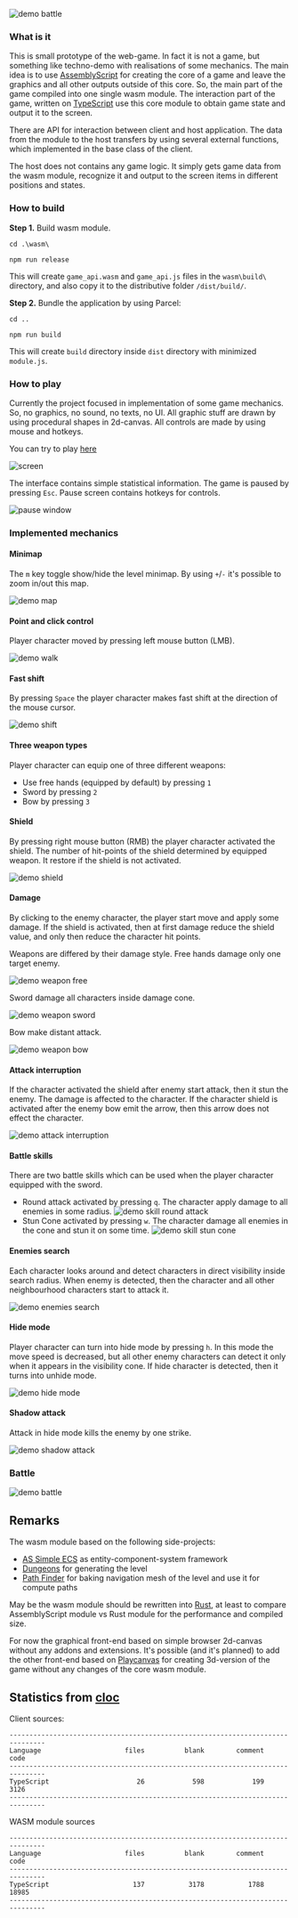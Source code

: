 ![demo battle](./assets/project_h_label.png)

### What is it

This is small prototype of the web-game. In fact it is not a game, but something like techno-demo with realisations of some mechanics. The main idea is to use [AssemblyScript](https://www.assemblyscript.org/) for creating the core of a game and leave the graphics and all other outputs outside of this core. So, the main part of the game compiled into one single wasm module. The interaction part of the game, written on [TypeScript](https://www.typescriptlang.org/) use this core module to obtain game state and output it to the screen.

There are API for interaction between client and host application. The data from the module to the host transfers by using several external functions, which implemented in the base class of the client.

The host does not contains any game logic. It simply gets game data from the wasm module, recognize it and output to the screen items in different positions and states.

### How to build

**Step 1.** Build wasm module.

```
cd .\wasm\

npm run release
```

This will create ```game_api.wasm``` and ```game_api.js``` files in the ```wasm\build\ ``` directory, and also copy it to the distributive folder ```/dist/build/```.

**Step 2.** Bundle the application by using Parcel:

```
cd ..

npm run build
```

This will create ```build``` directory inside ```dist``` directory with minimized ```module.js```.

### How to play

Currently the project focused in implementation of some game mechanics. So, no graphics, no sound, no texts, no UI. All graphic stuff are drawn by using procedural shapes in 2d-canvas. All controls are made by using mouse and hotkeys.

You can try to play [here](https://tugcga.github.io/games/ProjectH/index.html)

![screen](./assets/screen_02.png)

The interface contains simple statistical information. The game is paused by pressing ```Esc```. Pause screen contains hotkeys for controls.

![pause window](./assets/screen_02_pause.png)

### Implemented mechanics

#### Minimap

The ```m``` key toggle show/hide the level minimap. By using ```+```/```-``` it's possible to zoom in/out this map.

![demo map](./assets/gifs/demo_map.gif)

#### Point and click control

Player character moved by pressing left mouse button (LMB).

![demo walk](./assets/gifs/demo_walk.gif)

#### Fast shift

By pressing ```Space``` the player character makes fast shift at the direction of the mouse cursor.

![demo shift](./assets/gifs/demo_shift.gif)

#### Three weapon types

Player character can equip one of three different weapons:
* Use free hands (equipped by default) by pressing ```1```
* Sword by pressing ```2```
* Bow by pressing ```3```

#### Shield

By pressing right mouse button (RMB) the player character activated the shield. The number of hit-points of the shield determined by equipped weapon. It restore if the shield is not activated.

![demo shield](./assets/gifs/demo_shield.gif)

#### Damage

By clicking to the enemy character, the player start move and apply some damage. If the shield is activated, then at first damage reduce the shield value, and only then reduce the character hit points.

Weapons are differed by their damage style. Free hands damage only one target enemy.

![demo weapon free](./assets/gifs/demo_weapon_free.gif)

Sword damage all characters inside damage cone. 
 
![demo weapon sword](./assets/gifs/demo_weapon_sword.gif)

Bow make distant attack.

![demo weapon bow](./assets/gifs/demo_weapon_bow.gif)

#### Attack interruption

If the character activated the shield after enemy start attack, then it stun the enemy. The damage is affected to the character. If the character shield is activated after the enemy bow emit the arrow, then this arrow does not effect the character.

![demo attack interruption](./assets/gifs/demo_interruption.gif)

#### Battle skills

There are two battle skills which can be used when the player character equipped with the sword. 
* Round attack activated by pressing ```q```. The character apply damage to all enemies in some radius.
![demo skill round attack](./assets/gifs/demo_skill_round_attack.gif)
* Stun Cone activated by pressing ```w```. The character damage all enemies in the cone and stun it on some time.
![demo skill stun cone](./assets/gifs/demo_skill_stun_cone.gif)

#### Enemies search

Each character looks around and detect characters in direct visibility inside search radius. When enemy is detected, then the character and all other neighbourhood characters start to attack it.

![demo enemies search](./assets/gifs/demo_search_radius.gif)

#### Hide mode

Player character can turn into hide mode by pressing ```h```. In this mode the move speed is decreased, but all other enemy characters can detect it only when it appears in the visibility cone. If hide character is detected, then it turns into unhide mode.

![demo hide mode](./assets/gifs/demo_hide.gif)

#### Shadow attack

Attack in hide mode kills the enemy by one strike.

![demo shadow attack](./assets/gifs/demo_shadow_attack.gif)

### Battle

![demo battle](./assets/gifs/demo_battle.gif)

## Remarks

The wasm module based on the following side-projects:
* [AS Simple ECS](https://github.com/Tugcga/as_simple_ecs) as entity-component-system framework
* [Dungeons](https://github.com/Tugcga/Dungeons/tree/main/assemblyscript/promethean) for generating the level
* [Path Finder](https://github.com/Tugcga/Path-Finder/tree/main/assemblyscript) for baking navigation mesh of the level and use it for compute paths

May be the wasm module should be rewritten into [Rust](https://www.rust-lang.org/), at least to compare AssemblyScript module vs Rust module for the performance and compiled size.

For now the graphical front-end based on simple browser 2d-canvas without any addons and extensions. It's possible (and it's planned) to add the other front-end based on [Playcanvas](https://playcanvas.com/) for creating 3d-version of the game without any changes of the core wasm module.

## Statistics from [cloc](https://github.com/AlDanial/cloc)

Client sources:

```
-------------------------------------------------------------------------------
Language                     files          blank        comment           code
-------------------------------------------------------------------------------
TypeScript                      26            598            199           3126
-------------------------------------------------------------------------------
```

WASM module sources

```
-------------------------------------------------------------------------------
Language                     files          blank        comment           code
-------------------------------------------------------------------------------
TypeScript                     137           3178           1788          18985
-------------------------------------------------------------------------------
```